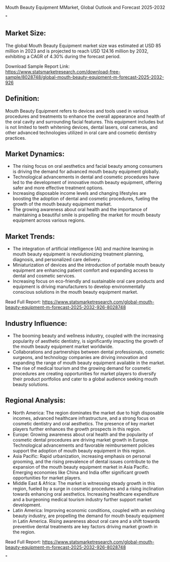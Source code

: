 Mouth Beauty Equipment MMarket, Global Outlook and Forecast 2025-2032 

"<h2>Market Size:</h2>
<p>The global Mouth Beauty Equipment market size was estimated at USD 85 million in 2023 and is projected to reach USD 124.16 million by 2032, exhibiting a CAGR of 4.30% during the forecast period.</p>
<p>Download Sample Report Link: <a href='https://www.statsmarketresearch.com/download-free-sample/8028748/global-mouth-beauty-equipment-m-forecast-2025-2032-926'>https://www.statsmarketresearch.com/download-free-sample/8028748/global-mouth-beauty-equipment-m-forecast-2025-2032-926</a></p>
<h2>Definition:</h2>
Mouth Beauty Equipment refers to devices and tools used in various procedures and treatments to enhance the overall appearance and health of the oral cavity and surrounding facial features. This equipment includes but is not limited to teeth whitening devices, dental lasers, oral cameras, and other advanced technologies utilized in oral care and cosmetic dentistry practices.

<h2>Market Dynamics:</h2>
<ul>
<li>The rising focus on oral aesthetics and facial beauty among consumers is driving the demand for advanced mouth beauty equipment globally.</li>
<li>Technological advancements in dental and cosmetic procedures have led to the development of innovative mouth beauty equipment, offering safer and more effective treatment options.</li>
<li>Increasing disposable income levels and changing lifestyles are boosting the adoption of dental and cosmetic procedures, fueling the growth of the mouth beauty equipment market.</li>
<li>The growing awareness about oral health and the importance of maintaining a beautiful smile is propelling the market for mouth beauty equipment across various regions.</li>
</ul>

<h2>Market Trends:</h2>
<ul>
<li>The integration of artificial intelligence (AI) and machine learning in mouth beauty equipment is revolutionizing treatment planning, diagnosis, and personalized care delivery.</li>
<li>Miniaturization of devices and the introduction of portable mouth beauty equipment are enhancing patient comfort and expanding access to dental and cosmetic services.</li>
<li>Increasing focus on eco-friendly and sustainable oral care products and equipment is driving manufacturers to develop environmentally conscious solutions in the mouth beauty equipment market.</li>
</ul>
<p>Read Full Report: <a href='https://www.statsmarketresearch.com/global-mouth-beauty-equipment-m-forecast-2025-2032-926-8028748'>https://www.statsmarketresearch.com/global-mouth-beauty-equipment-m-forecast-2025-2032-926-8028748</a></p>

<h2>Industry Influence:</h2>
<ul>
<li>The booming beauty and wellness industry, coupled with the increasing popularity of aesthetic dentistry, is significantly impacting the growth of the mouth beauty equipment market worldwide.</li>
<li>Collaborations and partnerships between dental professionals, cosmetic surgeons, and technology companies are driving innovation and expanding the range of mouth beauty equipment available in the market.</li>
<li>The rise of medical tourism and the growing demand for cosmetic procedures are creating opportunities for market players to diversify their product portfolios and cater to a global audience seeking mouth beauty solutions.</li>
</ul>

<h2>Regional Analysis:</h2>
<ul>
<li>North America: The region dominates the market due to high disposable incomes, advanced healthcare infrastructure, and a strong focus on cosmetic dentistry and oral aesthetics. The presence of key market players further enhances the growth prospects in this region.</li>
<li>Europe: Growing awareness about oral health and the popularity of cosmetic dental procedures are driving market growth in Europe. Technological advancements and favorable reimbursement policies support the adoption of mouth beauty equipment in this region.</li>
<li>Asia Pacific: Rapid urbanization, increasing emphasis on personal grooming, and the rising prevalence of dental issues contribute to the expansion of the mouth beauty equipment market in Asia Pacific. Emerging economies like China and India offer significant growth opportunities for market players.</li>
<li>Middle East & Africa: The market is witnessing steady growth in this region, fueled by a surge in cosmetic procedures and a rising inclination towards enhancing oral aesthetics. Increasing healthcare expenditure and a burgeoning medical tourism industry further support market development.</li>
<li>Latin America: Improving economic conditions, coupled with an evolving beauty industry, are propelling the demand for mouth beauty equipment in Latin America. Rising awareness about oral care and a shift towards preventive dental treatments are key factors driving market growth in the region.</li>
</ul>
<p>Read Full Report: <a href='https://www.statsmarketresearch.com/global-mouth-beauty-equipment-m-forecast-2025-2032-926-8028748'>https://www.statsmarketresearch.com/global-mouth-beauty-equipment-m-forecast-2025-2032-926-8028748</a></p>"
